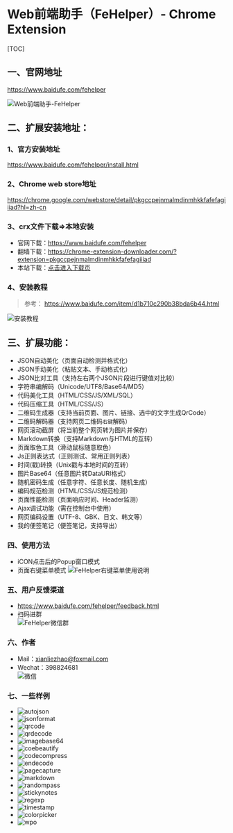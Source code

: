 Web前端助手（FeHelper）- Chrome Extension
=============================

[TOC]

## 一、官网地址
https://www.baidufe.com/fehelper

![Web前端助手-FeHelper](/apps/static/screenshot/menu.png)

## 二、扩展安装地址：

### 1、官方安装地址
https://www.baidufe.com/fehelper/install.html

### 2、Chrome web store地址
https://chrome.google.com/webstore/detail/pkgccpejnmalmdinmhkkfafefagiiiad?hl=zh-cn

### 3、crx文件下载=>本地安装
- 官网下载：https://www.baidufe.com/fehelper
- 翻墙下载：https://chrome-extension-downloader.com/?extension=pkgccpejnmalmdinmhkkfafefagiiiad
- 本站下载：[点击进入下载页](/apps/static/screenshot/crx)

### 4、安装教程
> 参考： https://www.baidufe.com/item/d1b710c290b38bda6b44.html

![安装教程](/apps/static/screenshot/how-to-install.gif)

## 三、扩展功能：
- JSON自动美化（页面自动检测并格式化）
- JSON手动美化（粘贴文本、手动格式化）
- JSON比对工具（支持左右两个JSON片段进行键值对比较）
- 字符串编解码（Unicode/UTF8/Base64/MD5）
- 代码美化工具（HTML/CSS/JS/XML/SQL）
- 代码压缩工具（HTML/CSS/JS）
- 二维码生成器（支持当前页面、图片、链接、选中的文字生成QrCode）
- 二维码解码器（支持网页二维码`右键`解码）
- 网页滚动截屏（将当前整个网页转为图片并保存）
- Markdown转换（支持Markdown与HTML的互转）
- 页面取色工具（滑动鼠标随意取色）
- Js正则表达式（正则测试、常用正则列表）
- 时间(戳)转换（Unix戳与本地时间的互转）
- 图片Base64（任意图片转DataURI格式）
- 随机密码生成（任意字符、任意长度、随机生成）
- 编码规范检测（HTML/CSS/JS规范检测）
- 页面性能检测（页面响应时间、Header监测）
- Ajax调试功能（需在控制台中使用）
- 网页编码设置（UTF-8、GBK、日文、韩文等）
- 我的便签笔记（便签笔记，支持导出）

### 四、使用方法
- iCON点击后的Popup窗口模式
- 页面右键菜单模式
![FeHelper右键菜单使用说明](/apps/static/screenshot/fehelper-context-menu.gif)

### 五、用户反馈渠道
- https://www.baidufe.com/fehelper/feedback.html
- 扫码进群 <br>
![FeHelper微信群](/apps/static/screenshot/wx-qrcode-fehelper-group.png)

### 六、作者
- Mail：xianliezhao@foxmail.com
- Wechat：398824681 <br>
![微信](/apps/static/screenshot/wx-private-qrcode.png)

### 七、一些样例
- ![autojson](/apps/static/screenshot/demo/autojson.png)
- ![jsonformat](/apps/static/screenshot/demo/jsonformat.png)
- ![qrcode](/apps/static/screenshot/demo/qrcode.png)
- ![qrdecode](/apps/static/screenshot/demo/qrdecode.png)
- ![imagebase64](/apps/static/screenshot/demo/imagebase64.png)
- ![coebeautify](/apps/static/screenshot/demo/coebeautify.png)
- ![codecompress](/apps/static/screenshot/demo/codecompress.png)
- ![endecode](/apps/static/screenshot/demo/endecode.png)
- ![pagecapture](/apps/static/screenshot/demo/pagecapture.png)
- ![markdown](/apps/static/screenshot/demo/markdown.png)
- ![randompass](/apps/static/screenshot/demo/randompass.png)
- ![stickynotes](/apps/static/screenshot/demo/stickynotes.png)
- ![regexp](/apps/static/screenshot/demo/regexp.png)
- ![timestamp](/apps/static/screenshot/demo/timestamp.png)
- ![colorpicker](/apps/static/screenshot/demo/colorpicker.png)
- ![wpo](/apps/static/screenshot/demo/wpo.png)